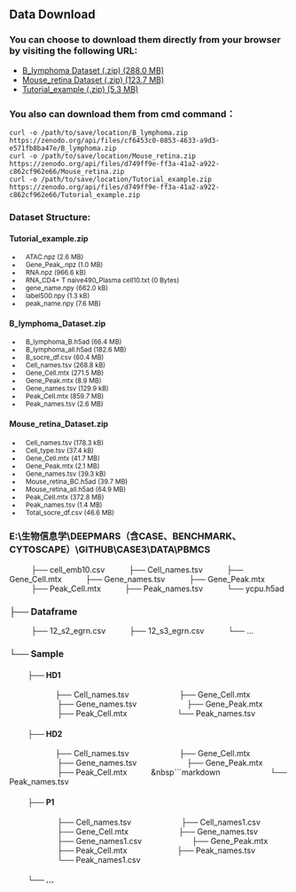 ## Data Download
### You can choose to download them directly from your browser by visiting the following URL: 
- [B_lymphoma Dataset (.zip) (288.0 MB)](https://zenodo.org/record/8160180/files/B_lymphoma.zip?download=1)
- [Mouse_retina Dataset (.zip) (123.7 MB)](https://zenodo.org/record/8160180/files/Mouse_retina.zip?download=1)
- [Tutorial_example (.zip) (5.3 MB)](https://zenodo.org/record/8160180/files/Tutorial_example.zip?download=1)
  
### You also can download them from cmd command：
    curl -o /path/to/save/location/B_lymphoma.zip https://zenodo.org/api/files/cf6453c0-0853-4633-a9d3-e571fb8ba47e/B_lymphoma.zip
    curl -o /path/to/save/location/Mouse_retina.zip https://zenodo.org/api/files/d749ff9e-ff3a-41a2-a922-c862cf962e66/Mouse_retina.zip
    curl -o /path/to/save/location/Tutorial_example.zip https://zenodo.org/api/files/d749ff9e-ff3a-41a2-a922-c862cf962e66/Tutorial_example.zip
### Dataset Structure:

#### **Tutorial_example.zip**

<small>

- &nbsp;&nbsp;&nbsp;ATAC.npz (2.6 MB)
- &nbsp;&nbsp;&nbsp;Gene_Peak_.npz (1.0 MB)
- &nbsp;&nbsp;&nbsp;RNA.npz (966.6 kB)
- &nbsp;&nbsp;&nbsp;RNA_CD4+ T naive490_Plasma cell10.txt (0 Bytes)
- &nbsp;&nbsp;&nbsp;gene_name.npy (662.0 kB)
- &nbsp;&nbsp;&nbsp;label500.npy (1.3 kB)
- &nbsp;&nbsp;&nbsp;peak_name.npy (7.6 MB)

</small>

#### **B_lymphoma_Dataset.zip**

<small>

- &nbsp;&nbsp;&nbsp;B_lymphoma_B.h5ad (66.4 MB)
- &nbsp;&nbsp;&nbsp;B_lymphoma_all.h5ad (182.6 MB)
- &nbsp;&nbsp;&nbsp;B_socre_df.csv (60.4 MB)
- &nbsp;&nbsp;&nbsp;Cell_names.tsv (268.8 kB)
- &nbsp;&nbsp;&nbsp;Gene_Cell.mtx (271.5 MB)
- &nbsp;&nbsp;&nbsp;Gene_Peak.mtx (8.9 MB)
- &nbsp;&nbsp;&nbsp;Gene_names.tsv (129.9 kB)
- &nbsp;&nbsp;&nbsp;Peak_Cell.mtx (859.7 MB)
- &nbsp;&nbsp;&nbsp;Peak_names.tsv (2.6 MB)

</small>

#### **Mouse_retina_Dataset.zip**

<small>

- &nbsp;&nbsp;&nbsp;Cell_names.tsv (178.3 kB)
- &nbsp;&nbsp;&nbsp;Cell_type.tsv (37.4 kB)
- &nbsp;&nbsp;&nbsp;Gene_Cell.mtx (41.7 MB)
- &nbsp;&nbsp;&nbsp;Gene_Peak.mtx (2.1 MB)
- &nbsp;&nbsp;&nbsp;Gene_names.tsv (39.3 kB)
- &nbsp;&nbsp;&nbsp;Mouse_retina_BC.h5ad (39.7 MB)
- &nbsp;&nbsp;&nbsp;Mouse_retina_all.h5ad (64.9 MB)
- &nbsp;&nbsp;&nbsp;Peak_Cell.mtx (372.8 MB)
- &nbsp;&nbsp;&nbsp;Peak_names.tsv (1.4 MB)
- &nbsp;&nbsp;&nbsp;Total_socre_df.csv (46.6 MB)

</small>

### E:\生物信息学\DEEPMARS（含CASE、BENCHMARK、CYTOSCAPE）\GITHUB\CASE3\DATA\PBMCS
&nbsp;&nbsp;&nbsp;&nbsp;&nbsp;&nbsp;&nbsp;&nbsp;&nbsp;&nbsp;├── cell_emb10.csv
&nbsp;&nbsp;&nbsp;&nbsp;&nbsp;&nbsp;&nbsp;&nbsp;&nbsp;&nbsp;├── Cell_names.tsv
&nbsp;&nbsp;&nbsp;&nbsp;&nbsp;&nbsp;&nbsp;&nbsp;&nbsp;&nbsp;├── Gene_Cell.mtx
&nbsp;&nbsp;&nbsp;&nbsp;&nbsp;&nbsp;&nbsp;&nbsp;&nbsp;&nbsp;├── Gene_names.tsv
&nbsp;&nbsp;&nbsp;&nbsp;&nbsp;&nbsp;&nbsp;&nbsp;&nbsp;&nbsp;├── Gene_Peak.mtx
&nbsp;&nbsp;&nbsp;&nbsp;&nbsp;&nbsp;&nbsp;&nbsp;&nbsp;&nbsp;├── Peak_Cell.mtx
&nbsp;&nbsp;&nbsp;&nbsp;&nbsp;&nbsp;&nbsp;&nbsp;&nbsp;&nbsp;├── Peak_names.tsv
&nbsp;&nbsp;&nbsp;&nbsp;&nbsp;&nbsp;&nbsp;&nbsp;&nbsp;&nbsp;└── ycpu.h5ad

### ├── Dataframe
&nbsp;&nbsp;&nbsp;&nbsp;&nbsp;&nbsp;&nbsp;&nbsp;&nbsp;&nbsp;├── 12_s2_egrn.csv
&nbsp;&nbsp;&nbsp;&nbsp;&nbsp;&nbsp;&nbsp;&nbsp;&nbsp;&nbsp;├── 12_s3_egrn.csv
&nbsp;&nbsp;&nbsp;&nbsp;&nbsp;&nbsp;&nbsp;&nbsp;&nbsp;&nbsp;└── ...

### └── Sample
#### &nbsp;&nbsp;&nbsp;&nbsp;&nbsp;&nbsp;&nbsp;&nbsp;&nbsp;&nbsp;├── HD1
&nbsp;&nbsp;&nbsp;&nbsp;&nbsp;&nbsp;&nbsp;&nbsp;&nbsp;&nbsp;&nbsp;&nbsp;&nbsp;&nbsp;&nbsp;&nbsp;&nbsp;&nbsp;&nbsp;&nbsp;&nbsp;├── Cell_names.tsv
&nbsp;&nbsp;&nbsp;&nbsp;&nbsp;&nbsp;&nbsp;&nbsp;&nbsp;&nbsp;&nbsp;&nbsp;&nbsp;&nbsp;&nbsp;&nbsp;&nbsp;&nbsp;&nbsp;&nbsp;&nbsp;&nbsp;├── Gene_Cell.mtx
&nbsp;&nbsp;&nbsp;&nbsp;&nbsp;&nbsp;&nbsp;&nbsp;&nbsp;&nbsp;&nbsp;&nbsp;&nbsp;&nbsp;&nbsp;&nbsp;&nbsp;&nbsp;&nbsp;&nbsp;&nbsp;&nbsp;├── Gene_names.tsv
&nbsp;&nbsp;&nbsp;&nbsp;&nbsp;&nbsp;&nbsp;&nbsp;&nbsp;&nbsp;&nbsp;&nbsp;&nbsp;&nbsp;&nbsp;&nbsp;&nbsp;&nbsp;&nbsp;&nbsp;&nbsp;&nbsp;├── Gene_Peak.mtx
&nbsp;&nbsp;&nbsp;&nbsp;&nbsp;&nbsp;&nbsp;&nbsp;&nbsp;&nbsp;&nbsp;&nbsp;&nbsp;&nbsp;&nbsp;&nbsp;&nbsp;&nbsp;&nbsp;&nbsp;&nbsp;&nbsp;├── Peak_Cell.mtx
&nbsp;&nbsp;&nbsp;&nbsp;&nbsp;&nbsp;&nbsp;&nbsp;&nbsp;&nbsp;&nbsp;&nbsp;&nbsp;&nbsp;&nbsp;&nbsp;&nbsp;&nbsp;&nbsp;&nbsp;&nbsp;&nbsp;└── Peak_names.tsv

#### &nbsp;&nbsp;&nbsp;&nbsp;&nbsp;&nbsp;&nbsp;&nbsp;&nbsp;&nbsp;├── HD2
&nbsp;&nbsp;&nbsp;&nbsp;&nbsp;&nbsp;&nbsp;&nbsp;&nbsp;&nbsp;&nbsp;&nbsp;&nbsp;&nbsp;&nbsp;&nbsp;&nbsp;&nbsp;&nbsp;&nbsp;&nbsp;├── Cell_names.tsv
&nbsp;&nbsp;&nbsp;&nbsp;&nbsp;&nbsp;&nbsp;&nbsp;&nbsp;&nbsp;&nbsp;&nbsp;&nbsp;&nbsp;&nbsp;&nbsp;&nbsp;&nbsp;&nbsp;&nbsp;&nbsp;&nbsp;├── Gene_Cell.mtx
&nbsp;&nbsp;&nbsp;&nbsp;&nbsp;&nbsp;&nbsp;&nbsp;&nbsp;&nbsp;&nbsp;&nbsp;&nbsp;&nbsp;&nbsp;&nbsp;&nbsp;&nbsp;&nbsp;&nbsp;&nbsp;&nbsp;├── Gene_names.tsv
&nbsp;&nbsp;&nbsp;&nbsp;&nbsp;&nbsp;&nbsp;&nbsp;&nbsp;&nbsp;&nbsp;&nbsp;&nbsp;&nbsp;&nbsp;&nbsp;&nbsp;&nbsp;&nbsp;&nbsp;&nbsp;&nbsp;├── Gene_Peak.mtx
&nbsp;&nbsp;&nbsp;&nbsp;&nbsp;&nbsp;&nbsp;&nbsp;&nbsp;&nbsp;&nbsp;&nbsp;&nbsp;&nbsp;&nbsp;&nbsp;&nbsp;&nbsp;&nbsp;&nbsp;&nbsp;&nbsp;├── Peak_Cell.mtx
&nbsp;&nbsp;&nbsp;&nbsp;&nbsp;&nbsp;&nbsp;&nbsp;&nbsp;&nbsp;&nbsp```markdown
&nbsp;&nbsp;&nbsp;&nbsp;&nbsp;&nbsp;&nbsp;&nbsp;&nbsp;&nbsp;&nbsp;&nbsp;&nbsp;&nbsp;&nbsp;&nbsp;&nbsp;&nbsp;&nbsp;&nbsp;&nbsp;&nbsp;└── Peak_names.tsv

#### &nbsp;&nbsp;&nbsp;&nbsp;&nbsp;&nbsp;&nbsp;&nbsp;&nbsp;&nbsp;├── P1
&nbsp;&nbsp;&nbsp;&nbsp;&nbsp;&nbsp;&nbsp;&nbsp;&nbsp;&nbsp;&nbsp;&nbsp;&nbsp;&nbsp;&nbsp;&nbsp;&nbsp;&nbsp;&nbsp;&nbsp;&nbsp;&nbsp;├── Cell_names.tsv
&nbsp;&nbsp;&nbsp;&nbsp;&nbsp;&nbsp;&nbsp;&nbsp;&nbsp;&nbsp;&nbsp;&nbsp;&nbsp;&nbsp;&nbsp;&nbsp;&nbsp;&nbsp;&nbsp;&nbsp;&nbsp;&nbsp;├── Cell_names1.csv
&nbsp;&nbsp;&nbsp;&nbsp;&nbsp;&nbsp;&nbsp;&nbsp;&nbsp;&nbsp;&nbsp;&nbsp;&nbsp;&nbsp;&nbsp;&nbsp;&nbsp;&nbsp;&nbsp;&nbsp;&nbsp;&nbsp;├── Gene_Cell.mtx
&nbsp;&nbsp;&nbsp;&nbsp;&nbsp;&nbsp;&nbsp;&nbsp;&nbsp;&nbsp;&nbsp;&nbsp;&nbsp;&nbsp;&nbsp;&nbsp;&nbsp;&nbsp;&nbsp;&nbsp;&nbsp;&nbsp;├── Gene_names.tsv
&nbsp;&nbsp;&nbsp;&nbsp;&nbsp;&nbsp;&nbsp;&nbsp;&nbsp;&nbsp;&nbsp;&nbsp;&nbsp;&nbsp;&nbsp;&nbsp;&nbsp;&nbsp;&nbsp;&nbsp;&nbsp;&nbsp;├── Gene_names1.csv
&nbsp;&nbsp;&nbsp;&nbsp;&nbsp;&nbsp;&nbsp;&nbsp;&nbsp;&nbsp;&nbsp;&nbsp;&nbsp;&nbsp;&nbsp;&nbsp;&nbsp;&nbsp;&nbsp;&nbsp;&nbsp;&nbsp;├── Gene_Peak.mtx
&nbsp;&nbsp;&nbsp;&nbsp;&nbsp;&nbsp;&nbsp;&nbsp;&nbsp;&nbsp;&nbsp;&nbsp;&nbsp;&nbsp;&nbsp;&nbsp;&nbsp;&nbsp;&nbsp;&nbsp;&nbsp;&nbsp;├── Peak_Cell.mtx
&nbsp;&nbsp;&nbsp;&nbsp;&nbsp;&nbsp;&nbsp;&nbsp;&nbsp;&nbsp;&nbsp;&nbsp;&nbsp;&nbsp;&nbsp;&nbsp;&nbsp;&nbsp;&nbsp;&nbsp;&nbsp;&nbsp;├── Peak_names.tsv
&nbsp;&nbsp;&nbsp;&nbsp;&nbsp;&nbsp;&nbsp;&nbsp;&nbsp;&nbsp;&nbsp;&nbsp;&nbsp;&nbsp;&nbsp;&nbsp;&nbsp;&nbsp;&nbsp;&nbsp;&nbsp;&nbsp;└── Peak_names1.csv

#### &nbsp;&nbsp;&nbsp;&nbsp;&nbsp;&nbsp;&nbsp;&nbsp;&nbsp;&nbsp;└── ...
